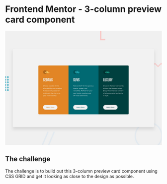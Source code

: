 # Frontend Mentor - 3-column preview card component

![Design preview for the 3-column preview card component coding challenge](./design/desktop-preview.jpg)

## The challenge

The challenge is to build out this 3-column preview card component using CSS GRID and get it looking as close to the design as possible.
